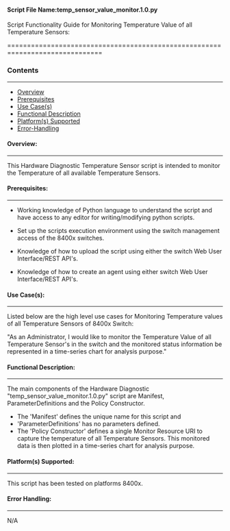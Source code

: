 #### Script File Name:temp\_sensor\_value\_monitor.1.0.py

Script Functionality Guide for Monitoring Temperature Value of all
Temperature Sensors:

==============================================================================

### Contents
------------------------------------------------------------------------------
- [Overview](#Overview)
- [Prerequisites](#Prerequisites)
- [Use Case(s)](#Use_Case)
- [Functional Description](#Functional_Description)
- [Platform(s) Supported](#Platforms_Supported)
- [Error-Handling](#Error-Handling)

<a id='Overview'></a>
#### Overview:

------------------------------------------------------------------------------

This Hardware Diagnostic Temperature Sensor script is intended to
monitor the Temperature of all available Temperature Sensors.

<a id='Prerequisites'></a>
#### Prerequisites:
------------------------------------------------------------------------------

- Working knowledge of Python language to understand the script and have 
access to any editor for writing/modifying python scripts.

- Set up the scripts execution environment using the switch management access 
of the 8400x switches.

- Knowledge of how to upload the script using either the switch Web User 
Interface/REST API's.

- Knowledge of how to create an agent using either switch Web User 
Interface/REST API's.

<a id='Use_Case'/></a>
#### Use Case(s):

------------------------------------------------------------------------------

Listed below are the high level use cases for Monitoring Temperature
values of all Temperature Sensors of 8400x Switch:

"As an Administrator, I would like to monitor the Temperature Value of
all Temperature Sensor's in the switch and the monitored status
information be represented in a time-series chart for analysis purpose."

<a id='Functional_Description'/></a>
#### Functional Description:

------------------------------------------------------------------------------

The main components of the Hardware Diagnostic
"temp\_sensor\_value\_monitor.1.0.py" script are Manifest,
ParameterDefinitions and the Policy Constructor.

- The 'Manifest' defines the unique name for this script and
- 'ParameterDefinitions' has no parameters defined.
- The 'Policy Constructor' defines a single Monitor Resource URI to
capture the temperature of all Temperature Sensors. This monitored data
is then plotted in a time-series chart for analysis purpose.

<a id='Platforms_Supported'/></a>
#### Platform(s) Supported:

------------------------------------------------------------------------------
This script has been tested on platforms 8400x.

<a id='Error-Handling'/></a>
#### Error Handling:

------------------------------------------------------------------------------

N/A